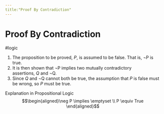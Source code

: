 ```yaml
---
title:"Proof By Contradiction"
---
```

# Proof By Contradiction
#logic

1. The proposition to be proved, _P_, is assumed to be false. That is, $\neg$P is true.
2. It is then shown that $\neg$P implies two mutually contradictory assertions, _Q_ and $\neg$Q.
3. Since _Q_ and $\neg$Q cannot both be true, the assumption that _P_ is false must be wrong, so _P_ must be true.

Explanation in Propositional Logic 
$$\begin{aligned}\neg P \implies \emptyset \\ P \equiv True \end{aligned}$$
